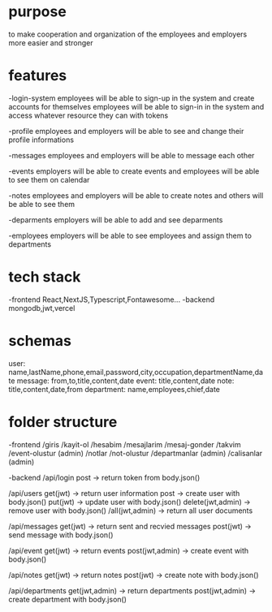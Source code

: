 # purpose

to make cooperation and organization of the employees and employers more easier and stronger

# features

-login-system
employees will be able to sign-up in the system and create accounts for themselves
employees will be able to sign-in in the system and access whatever resource they can with tokens

-profile
employees and employers will be able to see and change their profile informations

-messages
employees and employers will be able to message each other

-events
employers will be able to create events and employees will be able to see them on calendar

-notes
employees and employers will be able to create notes and others will be able to see them

-deparments
employers will be able to add and see deparments

-employees
employers will be able to see employees and assign them to departments

# tech stack

-frontend
React,NextJS,Typescript,Fontawesome...
-backend
mongodb,jwt,vercel

# schemas

user: name,lastName,phone,email,password,city,occupation,departmentName,date
message: from,to,title,content,date
event: title,content,date
note: title,content,date,from
department: name,employees,chief,date

# folder structure

-frontend
/giris
/kayit-ol
/hesabim
/mesajlarim
/mesaj-gonder
/takvim
/event-olustur (admin)
/notlar
/not-olustur
/departmanlar (admin)
/calisanlar (admin)

-backend
/api/login
post -> return token from body.json()

/api/users
get(jwt) -> return user information
post -> create user with body.json()
put(jwt) -> update user with body.json()
delete(jwt,admin) -> remove user with body.json()
/all(jwt,admin) -> return all user documents

/api/messages
get(jwt) -> return sent and recvied messages
post(jwt) -> send message with body.json()

/api/event
get(jwt) -> return events
post(jwt,admin) -> create event with body.json()

/api/notes
get(jwt) -> return notes
post(jwt) -> create note with body.json()

/api/departments
get(jwt,admin) -> return departments
post(jwt,admin) -> create department with body.json()
